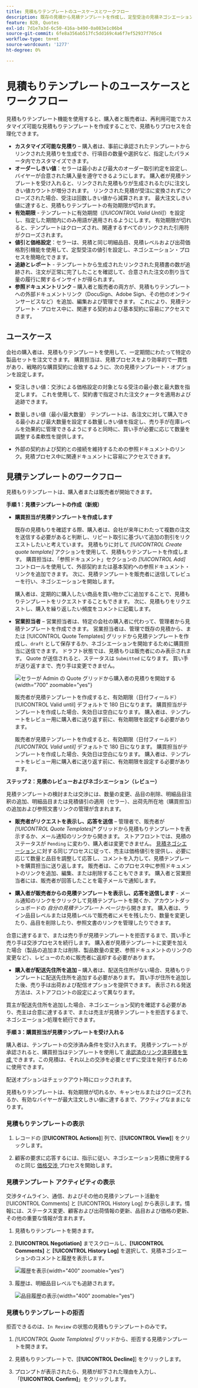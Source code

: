 ```yaml
---
title: 見積もりテンプレートのユースケースとワークフロー
description: 既存の見積から見積テンプレートを作成し、定型受注の見積ネゴシエーションを合理化します。
feature: B2B, Quotes
exl-id: 7d1e7a3d-6c50-416a-b490-0a083e1c06b4
source-git-commit: 6fe8a356ab517fc5dd169c4a6f7ef52937f705c4
workflow-type: tm+mt
source-wordcount: '1277'
ht-degree: 0%

---
```


# 見積もりテンプレートのユースケースとワークフロー

見積もりテンプレート機能を使用すると、購入者と販売者は、再利用可能でカスタマイズ可能な見積もりテンプレートを作成することで、見積もりプロセスを合理化できます。

- **カスタマイズ可能な見積り** – 購入者は、事前に承認されたテンプレートからリンクされた見積りを生成でき、行項目の数量や選択など、指定したパラメータ内でカスタマイズできます。
- **オーダーしきい値**：セラーは最小および最大のオーダー取引約定を設定し、バイヤーが合意された購入量を遵守できるようにします。 購入者が見積テンプレートを受け入れると、リンクされた見積もりが生成されるたびに注文しきい値カウントが増分されます。 リンクされた見積が受注に変換されずにクローズされた場合、受注は回数しきい値から減算されます。 最大注文しきい値に達すると、見積もりテンプレートの有効期限が切れます。
- **有効期限** - テンプレートに有効期間（*[!UICONTROL Valid Until]*）を設定し、指定した期間内にのみ用語が適用されるようにします。 有効期限が切れると、テンプレートはクローズされ、関連するすべてのリンクされた引用符がクローズされます。
- **値引と価格設定**：セラーは、見積と同じ明細品目、見積レベルおよび出荷価格割引機能を使用して、定型受注の値引を設定し、ネゴシエーション・プロセスを簡略化できます。
- **追跡とレポート** - テンプレートから生成されたリンクされた見積書の数が追跡され、注文が正常に完了したことを確認して、合意された注文の割り当て量の履行に関するインサイトが得られます。
- **参照ドキュメントリンク** – 購入者と販売者の両方が、見積もりテンプレートへの外部ドキュメントリンク（DocuSign、Adobe Sign、その他のオンラインサービスなど）を追加、編集および管理できます。 これにより、見積テンプレート・プロセス中に、関連する契約および基本契約に容易にアクセスできます。

## ユースケース

会社の購入者は、見積もりテンプレートを使用して、一定期間にわたって特定の製品セットを注文できます。 購買担当は、見積プロセスをより効率的で一貫性があり、戦略的な購買契約に合致するように、次の見積テンプレート・オプションを設定します。

- 受注しきい値：交渉による価格設定の対象となる受注の最小数と最大数を指定します。 これを使用して、契約書で指定された注文クォータを適用および追跡できます。

- 数量しきい値（最小/最大数量） テンプレートは、各注文に対して購入できる最小および最大数量を設定する数量しきい値を指定し、売り手が在庫レベルを効果的に管理できるようにすると同時に、買い手が必要に応じて数量を調整する柔軟性を提供します。

- 外部の契約および契約との接続を維持するための参照ドキュメントのリンク。見積プロセス中に関連ドキュメントに容易にアクセスできます。

## 見積テンプレートのワークフロー

見積もりテンプレートは、購入者または販売者が開始できます。

**手順 1：見積テンプレートの作成（新規）**

- **購買担当が見積テンプレートを作成します**

  既存の見積もりを確認する際、購入者は、会社が来年にわたって複数の注文を送信する必要があると判断し、リピート取引に基づいて追加の割引をリクエストしたいと考えています。 見積もりに対して *[!UICONTROL Create quote template]* アクションを使用して、見積もりテンプレートを作成します。 購買担当は、「参照ドキュメント」セクションの *[!UICONTROL Add]* コントロールを使用して、外部契約または基本契約への参照ドキュメント・リンクを追加できます。 次に、見積テンプレートを販売者に送信してレビューを行い、ネゴシエーションを開始します。

  購入者は、定期的に購入したい商品を買い物かごに追加することで、見積もりテンプレートをリクエストすることもできます。 次に、見積もりをリクエストし、購入を繰り返したい頻度をコメントに記載します。

- **営業担当者** – 営業担当者は、特定の会社の購入者に代わって、管理者から見積テンプレートを作成できます。 営業担当者は、管理で既存の見積から、または [!UICONTROL Quote Templates] グリッドから見積テンプレートを作成し、`draft` として保存するか、ネゴシエーションを開始するために購買担当に送信できます。 ドラフト状態では、見積もりは販売者にのみ表示されます。 Quote が送信されると、ステータスは `Submitted` になります。 買い手が送り返すまで、売り手は変更できません。

  ![ セラーが Admin の Quote グリッドから購入者の見積りを開始する ](./assets/quote-template-create-from-grid.png){width="700" zoomable="yes"}

  販売者が見積テンプレートを作成すると、有効期限（日付フィールド） [!UICONTROL Valid until] デフォルトで 180 日になります。 購買担当がテンプレートを作成した場合、失効日は空白になります。  購入者は、テンプレートをレビュー用に購入者に送り返す前に、有効期限を設定する必要があります。

  販売者が見積テンプレートを作成すると、有効期限（日付フィールド） *[!UICONTROL Valid until]* デフォルトで 180 日になります。 購買担当がテンプレートを作成した場合、失効日は空白になります。  購入者は、テンプレートをレビュー用に購入者に送り返す前に、有効期限を設定する必要があります。

**ステップ 2：見積のレビューおよびネゴシエーション（レビュー）**

見積テンプレートの検討または交渉には、数量の変更、品目の削除、明細品目注釈の追加、明細品目または見積値引の適用（セラー）、出荷先所在地（購買担当）の追加および参照文書リンクの管理が含まれます。

- **販売者がリクエストを表示し、応答を送信** – 管理者で、販売者が *[!UICONTROL Quote Templates]** グリッドから見積もりテンプレートを表示するか、メール通知のリンクから開きます。 ストアフロントでは、見積のステータスが `Pending` に変わり、購入者は変更できません。 [ 見積ネゴシエーション ](quote-price-negotiation.md) に対する同じプロセスに従って、売主は価格値引を提供し、必要に応じて数量と品目を調整して応答し、コメントを入力して、見積テンプレートを購買担当に送り返します。 販売者は、このプロセス中に参照ドキュメントのリンクを追加、編集、または削除することもできます。 購入者と営業担当者には、販売者が回答したことを電子メールで通知します。

- **購入者が販売者からの見積テンプレートを表示し、応答を送信します** - メール通知のリンクをクリックして見積テンプレートを開くか、アカウントダッシュボードの _自分の見積テンプレート_ ページから開きます。 購入者は、ライン品目レベルまたは見積レベルで販売者にメモを残したり、数量を変更したり、品目を削除したり、参照文書のリンクを管理したりできます。

合意に達するまで、または売り手が見積テンプレートを拒否するまで、買い手と売り手は交渉プロセスを続行します。 購入者が見積テンプレートに変更を加えた場合（製品の追加または削除、製品数量の変更、参照ドキュメントのリンクの変更など）、レビューのために販売者に返却する必要があります。

- **購入者が配送先住所を追加** – 購入者は、配送先住所がない場合、見積もりテンプレートに配送先住所を追加する必要があります。 買い手が住所を追加した後、売り手は出荷および配信オプションを提供できます。 表示される発送方法は、ストアフロントの設定によって異なります。

買主が配送先住所を追加した場合、ネゴシエーション契約を確認する必要があり、売主は合意に達するまで、または売主が見積テンプレートを拒否するまで、ネゴシエーション処理を続行できます。

**手順 3：購買担当が見積テンプレートを受け入れる**

購入者は、テンプレートの交渉済み条件を受け入れます。 見積テンプレートが承認されると、購買担当はテンプレートを使用して [ 承認済のリンク済見積を生成 ](account-dashboard-my-quote-templates.md#generate-a-linked-quote) できます。この見積は、それ以上の交渉を必要とせずに受注を発行するために使用できます。

配送オプションはチェックアウト時にロックされます。

見積もりテンプレートは、有効期限が切れるか、キャンセルまたはクローズされるか、有効なバイヤーが最大注文しきい値に達するまで、アクティブなままになります。

### 見積もりテンプレートの表示

1. レコードの [**[!UICONTROL Actions]**] 列で、[**[!UICONTROL View]**] をクリックします。

1. 顧客の要求に応答するには、指示に従い、ネゴシエーション見積に使用するのと同じ [ 価格交渉 ](quote-price-negotiation.md) プロセスを開始します。

### 見積テンプレート アクティビティの表示

交渉タイムライン、通信、およびその他の見積テンプレート活動を [!UICONTROL Comments] と [!UICONTROL History Log] から表示します。情報には、ステータス変更、顧客および出荷情報の更新、品目および価格の更新、その他の重要な情報が含まれます。

1. 見積もりテンプレートを開きます。

1. **[!UICONTROL Negotiation]** までスクロールし、**[!UICONTROL Comments]** と **[!UICONTROL History Log]** を選択して、見積ネゴシエーションのコメントと履歴を表示します。

   ![ 履歴を表示 ](./assets/quote-view-history.png){width="400" zoomable="yes"}

1. 履歴は、明細品目レベルでも追跡されます。

   ![ 品目履歴の表示 ](./assets/quote-view-line-item-history.png){width="400" zoomable="yes"}

### 見積もりテンプレートの拒否

拒否できるのは、`In Review` の状態の見積もりテンプレートのみです。

1. *[!UICONTROL Quote Templates]* グリッドから、拒否する見積テンプレートを開きます。

1. 見積もりテンプレートで、[**[!UICONTROL Decline]**] をクリックします。

1. プロンプトが表示されたら、見積が却下された理由を入力し、「**[!UICONTROL Confirm]**」をクリックします。
